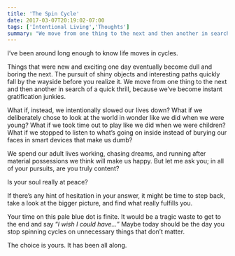 ```yaml
---
title: 'The Spin Cycle'
date: 2017-03-07T20:19:02-07:00
tags: ['Intentional Living','Thoughts']
summary: "We move from one thing to the next and then another in search of a quick thrill, because we’ve become instant gratification junkies."
---
```

I’ve been around long enough to know life moves in cycles.

Things that were new and exciting one day eventually become dull and boring the next. The pursuit of shiny objects and interesting paths quickly fall by the wayside before you realize it. We move from one thing to the next and then another in search of a quick thrill, because we’ve become instant gratification junkies.

What if, instead, we intentionally slowed our lives down? What if we deliberately chose to look at the world in wonder like we did when we were young? What if we took time out to play like we did when we were children? What if we stopped to listen to what’s going on inside instead of burying our faces in smart devices that make us dumb?

We spend our adult lives working, chasing dreams, and running after material possessions we think will make us happy. But let me ask you; in all of your pursuits, are you truly content?

Is your soul really at peace?

If there’s any hint of hesitation in your answer, it might be time to step back, take a look at the bigger picture, and find what really fulfills you.

Your time on this pale blue dot is finite. It would be a tragic waste to get to the end and say “<em>I wish I could have…</em>” Maybe today should be the day you stop spinning cycles on unnecessary things that don’t matter.

The choice is yours. It has been all along.